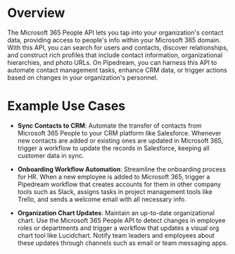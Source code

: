 # Overview

The Microsoft 365 People API lets you tap into your organization's contact data, providing access to people's info within your Microsoft 365 domain. With this API, you can search for users and contacts, discover relationships, and construct rich profiles that include contact information, organizational hierarchies, and photo URLs. On Pipedream, you can harness this API to automate contact management tasks, enhance CRM data, or trigger actions based on changes in your organization's personnel.

# Example Use Cases

- **Sync Contacts to CRM**: Automate the transfer of contacts from Microsoft 365 People to your CRM platform like Salesforce. Whenever new contacts are added or existing ones are updated in Microsoft 365, trigger a workflow to update the records in Salesforce, keeping all customer data in sync.

- **Onboarding Workflow Automation**: Streamline the onboarding process for HR. When a new employee is added to Microsoft 365, trigger a Pipedream workflow that creates accounts for them in other company tools such as Slack, assigns tasks in project management tools like Trello, and sends a welcome email with all necessary info.

- **Organization Chart Updates**: Maintain an up-to-date organizational chart. Use the Microsoft 365 People API to detect changes in employee roles or departments and trigger a workflow that updates a visual org chart tool like Lucidchart. Notify team leaders and employees about these updates through channels such as email or team messaging apps.
